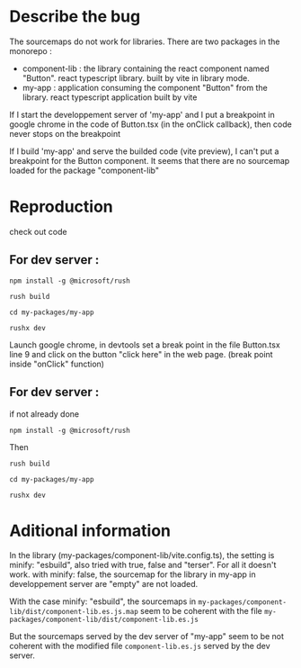 # Describe the bug

The sourcemaps do not work for libraries.
There are two packages in the monorepo :

- component-lib : the library containing the react component named "Button". react typescript library. built by vite in library mode.
- my-app : application consuming the component "Button" from the library. react typescript application built by vite

If I start the developpement server of 'my-app' and I put a breakpoint in google chrome in the code of Button.tsx (in the onClick callback), then code never stops on the breakpoint

If I build 'my-app' and serve the builded code (vite preview), I can't put a breakpoint for the Button component. It seems that there are no sourcemap loaded for the package "component-lib"

# Reproduction

check out code

## For dev server :

```shell
npm install -g @microsoft/rush

rush build

cd my-packages/my-app

rushx dev
```

Launch google chrome, in devtools set a break point in the file Button.tsx line 9 and click on the button "click here" in the web page. (break point inside "onClick" function)

## For dev server :

if not already done

```shell
npm install -g @microsoft/rush
```

Then

```shell
rush build

cd my-packages/my-app

rushx dev
```

# Aditional information

In the library (my-packages/component-lib/vite.config.ts),
the setting is minify: "esbuild", also tried with true, false and "terser". For all it doesn't work.
with minify: false, the sourcemap for the library in my-app in developpement server are "empty" are not loaded.

With the case minify: "esbuild",
the sourcemaps in
`my-packages/component-lib/dist/component-lib.es.js.map` seem to be coherent with the file `my-packages/component-lib/dist/component-lib.es.js`

But the sourcemaps served by the dev server of "my-app" seem to be not coherent with the modified file `component-lib.es.js` served by the dev server.
